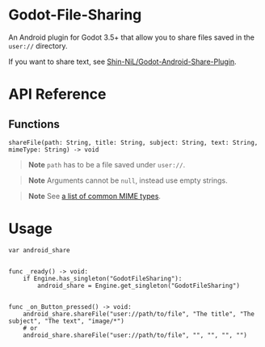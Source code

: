 # Godot-File-Sharing

An Android plugin for Godot 3.5+ that allow you to share files saved in the `user://` directory.

If you want to share text, see [Shin-NiL/Godot-Android-Share-Plugin](https://github.com/Shin-NiL/Godot-Android-Share-Plugin).

# API Reference

## Functions
```gdscript
shareFile(path: String, title: String, subject: String, text: String, mimeType: String) -> void
```

> **Note**
> `path` has to be a file saved under `user://`.

> **Note**
> Arguments cannot be `null`, instead use empty strings.

> **Note**
> See [a list of common MIME types](https://developer.mozilla.org/en-US/docs/Web/HTTP/Basics_of_HTTP/MIME_types/Common_types).


# Usage
```gdscript
var android_share


func _ready() -> void:
    if Engine.has_singleton("GodotFileSharing"):
        android_share = Engine.get_singleton("GodotFileSharing")


func _on_Button_pressed() -> void:
    android_share.shareFile("user://path/to/file", "The title", "The subject", "The text", "image/*")
    # or
    android_share.shareFile("user://path/to/file", "", "", "", "")
```
